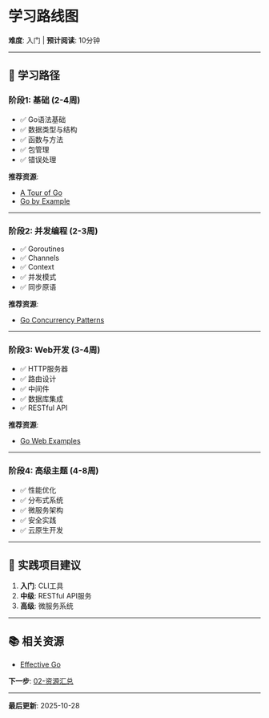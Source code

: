 # 学习路线图

**难度**: 入门 | **预计阅读**: 10分钟

---

## 📖 学习路径

### 阶段1: 基础 (2-4周)
- ✅ Go语法基础
- ✅ 数据类型与结构
- ✅ 函数与方法
- ✅ 包管理
- ✅ 错误处理

**推荐资源**:
- [A Tour of Go](https://go.dev/tour/)
- [Go by Example](https://gobyexample.com/)

---

### 阶段2: 并发编程 (2-3周)
- ✅ Goroutines
- ✅ Channels
- ✅ Context
- ✅ 并发模式
- ✅ 同步原语

**推荐资源**:
- [Go Concurrency Patterns](https://www.youtube.com/watch?v=f6kdp27TYZs)

---

### 阶段3: Web开发 (3-4周)
- ✅ HTTP服务器
- ✅ 路由设计
- ✅ 中间件
- ✅ 数据库集成
- ✅ RESTful API

**推荐资源**:
- [Go Web Examples](https://gowebexamples.com/)

---

### 阶段4: 高级主题 (4-8周)
- ✅ 性能优化
- ✅ 分布式系统
- ✅ 微服务架构
- ✅ 安全实践
- ✅ 云原生开发

---

## 🎯 实践项目建议

1. **入门**: CLI工具
2. **中级**: RESTful API服务
3. **高级**: 微服务系统

---

## 📚 相关资源

- [Effective Go](https://go.dev/doc/effective_go)

**下一步**: [02-资源汇总](./02-资源汇总.md)

---

**最后更新**: 2025-10-28

